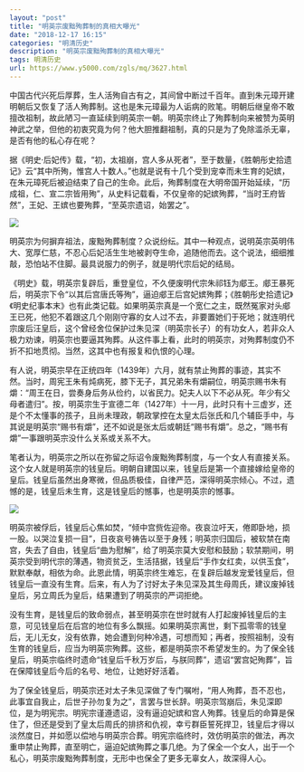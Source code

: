 ```yaml
---
layout: "post"
title: "明英宗废黜殉葬制的真相大曝光"
date: "2018-12-17 16:15"
categories: "明清历史"
description: "明英宗废黜殉葬制的真相大曝光"
tags: 明清历史
url: https://www.y5000.com/zgls/mq/3627.html
---
```






中国古代兴死后厚葬，生人活殉自古有之，其间曾中断过千百年。直到朱元璋开建明朝后又恢复了活人殉葬制。这也是朱元璋最为人诟病的败笔。明朝后继皇帝不敢擅改祖制，故此陋习一直延续到明英宗一朝。明英宗终止了殉葬制向来被赞为英明神武之举，但他的初衷究竟为何？他大胆推翻祖制，真的只是为了免除滥杀无辜，是否有他的私心存在呢？

据《明史·后妃传》载，“初，太祖崩，宫人多从死者”，至于数量，《胜朝彤史拾遗记》云“其中所殉，惟宫人十数人。”也就是说有十几个受到宠幸而未生育的妃嫔，在朱元璋死后被迫结束了自己的生命。此后，殉葬制度在大明帝国开始延续，“历成祖，仁、宣二宗皆用殉”，从史料记载看，不仅皇帝的妃嫔殉葬，“当时王府皆然”，王妃、王嫔也要殉葬，“至英宗遗诏，始罢之”。

![](https://img.y5000.com/uploads/allimg/161020/6-1610201A42U30.jpg)

明英宗为何摒弃祖法，废黜殉葬制度？众说纷纭。其中一种观点，说明英宗英明伟大、宽厚仁慈，不忍心后妃活生生地被剥夺生命，追随他而去。这个说法，细细推敲，恐怕站不住脚。最具说服力的例子，就是明代宗后妃的结局。

《明史》载，明英宗复辟后，重登皇位，不久便废明代宗朱祁钰为郕王。郕王暴死后，明英宗下令“以其后宫唐氏等殉”，逼迫郕王后宫妃嫔殉葬；《胜朝彤史拾遗记》《明史纪事本末》也有此类记载。如果明英宗真是一个宽仁之主，既然冤家对头郕王已死，他犯不着跟这几个刚刚守寡的女人过不去，非要置她们于死地；就连明代宗废后汪皇后，这个曾经舍位保护过朱见深（明英宗长子）的有功女人，若非众人极力劝谏，明英宗也要逼其殉葬。从这件事上看，此时的明英宗，对殉葬制度仍不折不扣地贯彻。当然，这其中也有报复和仇恨的心理。

有人说，明英宗早在正统四年（1439年）六月，就有禁止殉葬的事迹，其实不然。当时，周宪王朱有炖病死，膝下无子，其兄弟朱有爝嗣位，明英宗赐书朱有爝：“周王在日，尝奏身后务从俭约，以省民力。妃夫人以下不必从死。年少有父母者遣归”。按，明英宗生于宣德二年（1427年）十一月，此时只有十三虚岁，还是个不太懂事的孩子，且尚未理政，朝政掌控在太皇太后张氏和几个辅臣手中，与其说是明英宗“赐书有爝”，还不如说是张太后或朝廷“赐书有爝”。总之，“赐书有爝”一事跟明英宗没什么关系或关系不大。

笔者认为，明英宗之所以在弥留之际诏令废黜殉葬制度，与一个女人有直接关系。这个女人就是明英宗的钱皇后。明朝自建国以来，钱皇后是第一个直接嫁给皇帝的皇后。钱皇后虽然出身寒微，但品质极佳，自律严范，深得明英宗倾心。不过，遗憾的是，钱皇后未生育，这是钱皇后的憾事，也是明英宗的憾事。

![](https://img.y5000.com/uploads/allimg/161020/6-1610201G3032Z.jpg)

明英宗被俘后，钱皇后心焦如焚，“倾中宫赀佐迎帝。夜哀泣吁天，倦即卧地，损一股。以哭泣复损一目”，日夜哀号祷告以至于身残；明英宗归国后，被软禁在南宫，失去了自由，钱皇后“曲为慰解”，给了明英宗莫大安慰和鼓励；软禁期间，明英宗受到明代宗的薄遇，物资贫乏，生活拮据，钱皇后“手作女红卖，以供玉食”，默默奉献，相依为命。此恩此情，明英宗终生难忘，在复辟后越发宠爱钱皇后，但钱皇后一直没有生育。后来，有人为了讨好太子朱见深及其生母周氏，建议废掉钱皇后，另立周氏为皇后，结果遭到了明英宗的严词拒绝。

没有生育，是钱皇后的致命弱点，甚至明英宗在世时就有人打起废掉钱皇后的主意，可见钱皇后在后宫的地位有多么飘摇。如果明英宗离世，剩下孤零零的钱皇后，无儿无女，没有依靠，她会遭到何种冷遇，可想而知；再者，按照祖制，没有生育的钱皇后，应当为明英宗殉葬。这些，都是明英宗不希望发生的。为了保全钱皇后，明英宗临终时遗命“钱皇后千秋万岁后，与朕同葬”，遗诏“罢宫妃殉葬”，旨在保障钱皇后今后的名号、地位，让她好好活着。

为了保全钱皇后，明英宗还对太子朱见深做了专门嘱咐，“用人殉葬，吾不忍也，此事宜自我止，后世子孙勿复为之”，言罢与世长辞。明英宗驾崩后，朱见深即位，是为明宪宗。明宪宗谨遵遗诏，没有逼迫妃嫔和宫人殉葬。钱皇后的命算是保住了，但还是受到了皇太后周氏的排挤和仇视，幸亏群臣誓死捍卫，钱皇后才得以淡然度日，并如愿以偿地与明英宗合葬。明宪宗临终时，效仿明英宗的做法，再次重申禁止殉葬，直至明亡，逼迫妃嫔殉葬之事几绝。为了保全一个女人，出于一个私心，明英宗废黜殉葬制度，无形中也保全了更多无辜女人，故深得人心。
